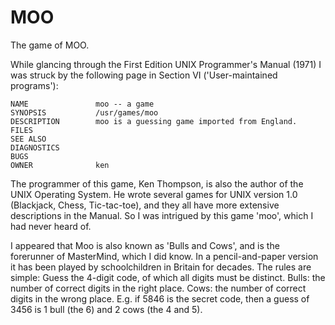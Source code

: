 # MOO
The game of MOO.

While glancing through the First Edition UNIX Programmer's Manual (1971) I was struck by the following page in Section VI ('User-maintained programs'): 
```
NAME               moo -- a game      
SYNOPSIS           /usr/games/moo
DESCRIPTION        moo is a guessing game imported from England.
FILES
SEE ALSO
DIAGNOSTICS
BUGS
OWNER              ken
```
The programmer of this game, Ken Thompson, is also the author of the UNIX Operating System. He wrote several games for UNIX version 1.0 (Blackjack, Chess, Tic-tac-toe), and they all have more extensive descriptions in the Manual. So I was intrigued by this game 'moo', which I had never heard of.

I appeared that Moo is also known as 'Bulls and Cows', and is the forerunner of MasterMind, which I did know. In a pencil-and-paper version it has been played by schoolchildren in Britain for decades. The rules are simple:
Guess the 4-digit code, of which all digits must be distinct.
    Bulls: the number of correct digits in the right place.
    Cows:  the number of correct digits in the wrong place.
E.g. if 5846 is the secret code, then a guess of 3456 is 1 bull (the 6) and 2 cows (the 4 and 5). 

